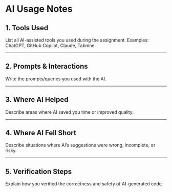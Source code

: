 # AI Usage Notes

## 1. Tools Used
List all AI-assisted tools you used during the assignment. Examples: ChatGPT, GitHub Copilot, Claude, Tabnine.


---

## 2. Prompts & Interactions
Write the prompts/queries you used with the AI.

---

## 3. Where AI Helped
Describe areas where AI saved you time or improved quality.


---

## 4. Where AI Fell Short
Describe situations where AI’s suggestions were wrong, incomplete, or risky.


---

## 5. Verification Steps
Explain how you verified the correctness and safety of AI-generated code.


